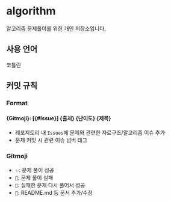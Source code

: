 # algorithm
알고리즘 문제풀이를 위한 개인 저장소입니다.

## 사용 언어
코틀린

## 커밋 규칙
### Format
#### {Gitmoji}: [{#Issue}] {출처} {난이도} {제목}
- 레포지토리 내 `Issues`에 문제와 관련한 자료구조/알고리즘 이슈 추가
- 문제 커밋 시 관련 이슈 넘버 태그

### Gitmoji
- `✨`: 문제 풀이 성공
- `💩`: 문제 풀이 실패
- `🎨`: 실패한 문제 다시 풀어서 성공
- `📝`: README.md 등 문서 추가/수정